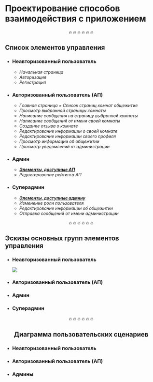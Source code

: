 # Проектирование способов взаимодействия с приложением


<div align="center">
&#128293; &#128293; &#128293; &#128293; &#128293; &#128293;
</div>
<h2>Список элементов управления</h2>
<ul>
    <li>
        <h3><b>Неавторизованный пользователь</b></h3>
        <ul>
            <li><i>Начальная страница</i></li>
            <li><i>Авторизация</i></li>
            <li><i>Регистрация</i></li>
        </ul>
    </li>
    <li><a name="authorised_user"></a>
        <h3><b>Авторизованный пользователь (АП)</b></h3>
        <ul>
            <li><i>Главная страница = Список страниц комнат общежития</i></li>
            <li><i>Просмотр выбранной страницы комнаты</i></li>
            <li><i>Написание сообщения на страницу выбранной комнаты</i></li>
            <li><i>Написание сообщений от имени своей комнаты</i></li>
            <li><i>Создание отзыва о комнате</i></li>
            <li><i>Редактирование информации о своей комнате</i></li>
            <li><i>Редактирование информации своего профиля</i></li>
            <li><i>Просмотр информации об общежитии</i></li>
            <li><i>Просмотр уведомлений от администрации</i></li>
        </ul>
    </li>
    <li><a name="admin"></a>
        <h3><b>Админ</b></h3>
        <ul>
            <li><i><b><a href="#authorised_user">Элементы, доступные АП</a></b></i></li>
            <li><i>Редактирование рейтинга АП</i></li>
        </ul>
    </li>
    <li>
        <h3><b>Суперадмин</b></h3>
        <ul>
            <li><i><b><a href="#admin">Элементы, доступные админу</a></b></i></li>
            <li><i>Изменение роли пользователя</i></li>
            <li><i>Редактирование информации об общежитии</i></li>
            <li><i>Отправка сообщений от имени администрации</i></li>
        </ul>
    </li>
</ul>

<div align="center">
&#128293; &#128293; &#128293; &#128293; &#128293; &#128293;
</div>
<h2>Эскизы основных групп элементов управления</h2>
<ul>
    <li>
        <h3><b>Неавторизованный пользователь</b></h3>
        <img src="https://user-images.githubusercontent.com/80625335/144157689-f667c13f-df52-416b-807f-71d083b7dcfc.png">
    </li>
    <li>
        <h3><b>Авторизованный пользователь (АП)</b></h3>
    </li>
    <li>
        <h3><b>Админ</b></h3>
    </li>
    <li>
        <h3><b>Суперадмин</b></h3>
    </li>
</ul>


<div align="center">
&#128293; &#128293; &#128293; &#128293; &#128293; &#128293;
<h2>Диаграмма пользовательских сценариев</h2>
</div>
<ul>
    <li>
        <h3><b>Неавторизованный пользователь</b></h3>
    </li>
    <li>
        <h3><b>Авторизованный пользователь (АП)</b></h3>
    </li>
    <li>
        <h3><b>Админы</b></h3>
    </li>
</ul>

